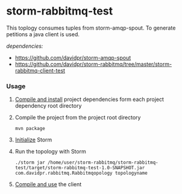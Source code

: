 storm-rabbitmq-test
===================

This toplogy consumes tuples from storm-amqp-spout. To generate petitions a java client is used.

  *dependencies:*
  * https://github.com/davidpr/storm-amqp-spout
  * https://github.com/davidpr/storm-rabbitmq/tree/master/storm-rabbitmq-client-test

### Usage

1. [Compile and install](https://github.com/davidpr/storm-amqp-spout) project dependencies form each project dependency root directory

2. Compile the project from the project root directory

     `mvn package`
    
3. [Initialize](https://github.com/davidpr/storm-tutorial/wiki/Single-node-installation#initializing-storm) Storm

4. Run the topology with Storm 

    `./storm jar /home/user/storm-rabbitmq/storm-rabbitmq-test/target/storm-rabbitmq-test-1.0-SNAPSHOT.jar`
    `com.davidpr.rabbitmq.Rabbitmqopology topologyname`
    
5. [Compile and use]() the client




  


